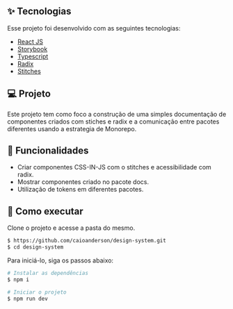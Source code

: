 ## ✨ Tecnologias

Esse projeto foi desenvolvido com as seguintes tecnologias:

- [React JS](https://pt-br.reactjs.org)
- [Storybook](https://storybook.js.org)
- [Typescript](https://www.typescriptlang.org)
- [Radix](https://www.radix-ui.com)
- [Stitches](https://stitches.dev)

## 💻 Projeto

Este projeto tem como foco a construção de uma simples documentação de componentes criados com stiches e radix e a comunicação entre pacotes diferentes usando a estrategia de Monorepo.
  
## 🔗 Funcionalidades
  
- Criar componentes CSS-IN-JS com o stitches e acessibilidade com radix.
- Mostrar componentes criado no pacote docs.
- Utilização de tokens em diferentes pacotes.
  
## 🚀 Como executar
  
Clone o projeto e acesse a pasta do mesmo.
  
```bash
$ https://github.com/caioanderson/design-system.git
$ cd design-system
```

Para iniciá-lo, siga os passos abaixo:
```bash
# Instalar as dependências
$ npm i

# Iniciar o projeto
$ npm run dev
```
